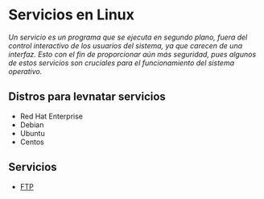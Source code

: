 # Servicios en Linux

_Un servicio es un programa que se ejecuta en segundo plano, fuera del control interactivo de los usuarios del sistema, ya que carecen de una interfaz. Esto con el fin de proporcionar aún más seguridad, pues algunos de estos servicios son cruciales para el funcionamiento del sistema operativo._

## Distros para levnatar servicios 

* Red Hat Enterprise
* Debian
* Ubuntu
* Centos

## Servicios

* [FTP](https://github.com/Lucho00Cuba/Services/blob/main/ftp.md)
